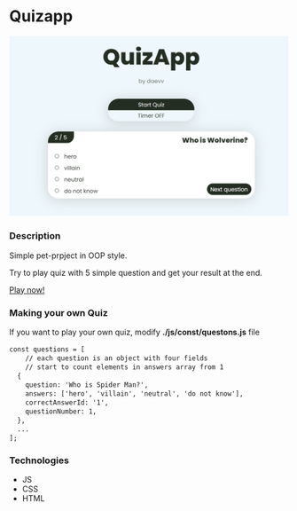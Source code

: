 # Quizapp
<img src='./assets/app-demo.png' alt='app-pic'>

### Description
<p>Simple pet-prpject in OOP style.</p>
<p>Try to play quiz with 5 simple question and get your result at the end.</p>
<a href="https://daevv.github.io/QuizApp/" target="_blank">Play now!</a>

### Making your own Quiz

<p>If you want to play your own quiz, modify <b>./js/const/questons.js</b> file</p>

```
const questions = [
    // each question is an object with four fields
    // start to count elements in answers array from 1
  {
    question: 'Who is Spider Man?',
    answers: ['hero', 'villain', 'neutral', 'do not know'],
    correctAnswerId: '1',
    questionNumber: 1,
  },
  ...
];
```

### Technologies
- JS
- CSS
- HTML
